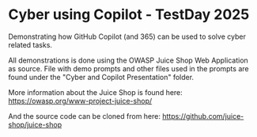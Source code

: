 # Cyber using Copilot - TestDay 2025

Demonstrating how GitHub Copilot (and 365) can be used to solve cyber related tasks.

All demonstrations is done using the OWASP Juice Shop Web Application as source. File with demo prompts and other files used in the prompts are found under the "Cyber and Copilot Presentation" folder.

More information about the Juice Shop is found here: https://owasp.org/www-project-juice-shop/

And the source code can be cloned from here: https://github.com/juice-shop/juice-shop